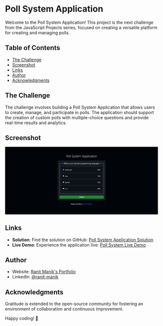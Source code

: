 # Poll System Application

Welcome to the Poll System Application! This project is the next challenge from the JavaScript Projects series, focused
on creating a versatile platform for creating and managing polls.

## Table of Contents

- [The Challenge](#the-challenge)
- [Screenshot](#screenshot)
- [Links](#links)
- [Author](#author)
- [Acknowledgments](#acknowledgments)

## The Challenge

The challenge involves building a Poll System Application that allows users to create, manage, and participate in polls.
The application should support the creation of custom polls with multiple-choice questions and provide real-time results
and analytics.

## Screenshot

![Screen Shot.png](Screen%20Shot.png)

## Links

- **Solution**:
  Find the solution on GitHub: [Poll System Application Solution](https://github.com/RanitManik/JavaScript-projects/tree/main/05.%20Poll%20System%20Application)
- **Live Demo**:
  Experience the application live: [Poll System Live Demo](https://ranitmanik.github.io/JavaScript-projects/05.%20Poll%20System%20Application/index.html)

## Author

- Website: [Ranit Manik's Portfolio](https://ranitmanik.github.io/Portfolio-1.0)
- LinkedIn: [@ranit-manik](https://www.linkedin.com/in/ranit-manik/)

## Acknowledgments

Gratitude is extended to the open-source community for fostering an environment of collaboration and continuous
improvement.

Happy coding! 🚀
